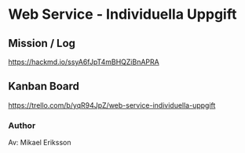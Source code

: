# Web Service - Individuella Uppgift

## Mission / Log

https://hackmd.io/ssyA6fJpT4mBHQZiBnAPRA

## Kanban Board

https://trello.com/b/yqR94JpZ/web-service-individuella-uppgift

### Author
Av: Mikael Eriksson
